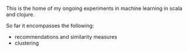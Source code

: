 This is the home of my ongoing experiments in machine learning in
scala and clojure.

So far it encompasses the following:

* recommendations and similarity measures
* clustering

